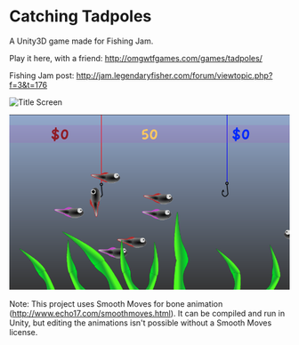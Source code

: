 Catching Tadpoles
========

A Unity3D game made for Fishing Jam.

Play it here, with a friend: http://omgwtfgames.com/games/tadpoles/

Fishing Jam post: http://jam.legendaryfisher.com/forum/viewtopic.php?f=3&t=176

![Title Screen](builds/screenshots/titles.png?raw=true "Title Screen")

![Game](builds/screenshots/game.png?raw=true "In game")


Note: This project uses Smooth Moves for bone animation (http://www.echo17.com/smoothmoves.html). It can be compiled and run in Unity, but editing the animations isn't possible without a Smooth Moves license.

